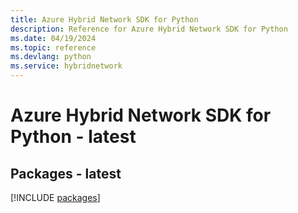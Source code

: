 ```yaml
---
title: Azure Hybrid Network SDK for Python
description: Reference for Azure Hybrid Network SDK for Python
ms.date: 04/19/2024
ms.topic: reference
ms.devlang: python
ms.service: hybridnetwork
---
```

# Azure Hybrid Network SDK for Python - latest
## Packages - latest
[!INCLUDE [packages](hybrid-network-index.md)]